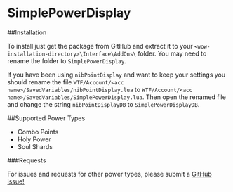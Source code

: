 # SimplePowerDisplay

##Installation

To install just get the package from GitHub and extract it to your `<wow-installation-directory>\Interface\AddOns\` folder. You may need to rename the folder to `SimplePowerDisplay`.

If you have been using `nibPointDisplay` and want to keep your settings you should rename the file `WTF/Account/<acc name>/SavedVariables/nibPointDisplay.lua` to `WTF/Account/<acc name>/SavedVariables/SimplePowerDisplay.lua`.
Then open the renamed file and change the string `nibPointDisplayDB` to `SimplePowerDisplayDB`.

##Supported Power Types

- Combo Points
- Holy Power
- Soul Shards

###Requests

For issues and requests for other power types, please submit a [GitHub issue!](./issues)